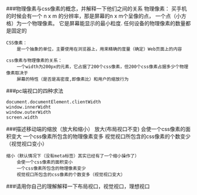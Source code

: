 ###物理像素与css像素的概念，并解释一下他们之间的关系
	物理像素：
		买手机的时候会有一个 n x m 的分辨率，那是屏幕的n x m个呈像的点，
	 		一个点（小方格）为一个物理像素。
		           它是屏幕能显示的最小粒度.
		任何设备的物理像素的数量都是固定的
		
	CSS像素：
		是一个抽象的单位，主要使用在浏览器上，用来精确的度量（确定）Web页面上的内容	
		
	css像素与物理像素的关系：
		一个width为200px的元素，它占据了200个css像素，但200个css像素占据多少个物理像素取决于
		屏幕的特性（是否是高密度,即像素比）和用户的缩放行为
		
	
###pc端视口的四种求法	

	document.documentElement.clientWidth
	window.innerWidht
	window.outerWidth
	screen.width
	
	
###描述移动端的缩放（放大和缩小）
	放大(布局视口不变)
		会使一个css像素的面积变大
		一个css像素所包含的物理像素变多
		视觉视口所包含的css像素的个数变少（视觉视口变小）
		
	缩小（默认情况下（没有meta标签）其实已经有了一个缩小操作了）
		会使一个css像素的面积变小
		一个css像素所包含的物理像素变少
		视觉视口所包含的css像素的个数变多（视觉视口变大）
			
			
###请用你自己的理解解释一下布局视口，视觉视口，理想视口




















